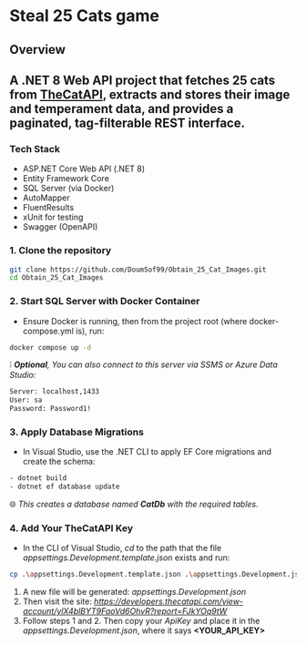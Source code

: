 # Steal 25 Cats game

## Overview
## A .NET 8 Web API project that fetches 25 cats from [TheCatAPI](https://thecatapi.com/), extracts and stores their image and temperament data, and provides a paginated, tag-filterable REST interface.

### Tech Stack
- ASP.NET Core Web API (.NET 8)
- Entity Framework Core
- SQL Server (via Docker)
- AutoMapper
- FluentResults
- xUnit for testing
- Swagger (OpenAPI)

### 1. Clone the repository
```bash
git clone https://github.com/DoumSof99/Obtain_25_Cat_Images.git
cd Obtain_25_Cat_Images
```
### 2. Start SQL Server with Docker Container
- Ensure Docker is running, then from the project root (where docker-compose.yml is), run:
```bash
docker compose up -d
```
:grey_exclamation: _**Optional**, You can also connect to this server via SSMS or Azure Data Studio:_
```bash
Server: localhost,1433  
User: sa  
Password: Password1!
```
### 3. Apply Database Migrations
- In Visual Studio, use the .NET CLI to apply EF Core migrations and create the schema:
```bash
- dotnet build
- dotnet ef database update
```
:globe_with_meridians: _This creates a database named **CatDb** with the required tables._
### 4. Add Your TheCatAPI Key
- In the CLI of Visual Studio, _cd_ to the path that the file _appsettings.Development.template.json_ exists and run:
```bash
cp .\appsettings.Development.template.json .\appsettings.Development.json
```
1. A new file will be generated: _appsettings.Development.json_
2. Then visit the site: _https://developers.thecatapi.com/view-account/ylX4blBYT9FaoVd6OhvR?report=FJkYOq9tW_
3. Follow steps 1 and 2. Then copy your _ApiKey_ and place it in the _appsettings.Development.json_, where it says **<YOUR_API_KEY>**
